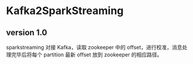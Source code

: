 # Kafka2SparkStreaming
## version 1.0
sparkstreaming 对接 Kafka，读取 zookeeper 中的 offset，进行校准，消息处理完毕后将每个 partition 最新 offset 放到 zookeeper 的相应路径。

